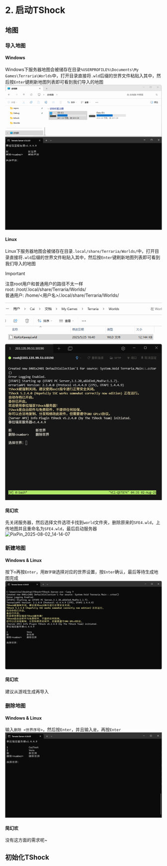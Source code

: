 # 2. 启动TShock

## 地图

### 导入地图

#### Windows
Windows下服务器地图会被储存在目录`%USERPROFILE%\Documents\My Games\Terraria\Worlds`中，打开目录直接将`.wld`后缀的世界文件粘贴入其中，然后按`Enter`键刷新地图列表即可看到我们导入的地图  
![PixPin_2025-08-02_12-22-51](https://raw.githubusercontent.com/ACaiCat/cai-image/main/PixPin_2025-08-02_12-22-51.gif)

#### Linux

Linux下服务器地图会被储存在目录`.local/share/Terraria/Worlds/`中，打开目录直接将`.wld`后缀的世界文件粘贴入其中，然后按`Enter`键刷新地图列表即可看到我们导入的地图  

> [!IMPORTANT]
> 注意root用户和普通用户的路径不太一样  
> root: /root/.local/share/Terraria/Worlds/  
> 普通用户: /home/<用户名>/.local/share/Terraria/Worlds/  

![PixPin_2025-08-02_12-35-28](https://raw.githubusercontent.com/ACaiCat/cai-image/main/PixPin_2025-08-02_12-35-28.gif)

#### 简幻欢

先关闭服务器，然后选择文件选项卡找到`world`文件夹，删除原来的`SFE4.wld`，上传地图并且重命名为`SFE4.wld`，最后启动服务器  
![PixPin_2025-08-02_14-14-07](https://raw.githubusercontent.com/ACaiCat/cai-image/main/PixPin_2025-08-02_14-14-07.gif)

### 新建地图

#### Windows & Linux  

按下`n`再按`Enter`，用`数字键`选择对应的世界设置，按`Enter`确认，最后等待生成地图完成
![PixPin_2025-08-02_14-23-41](https://raw.githubusercontent.com/ACaiCat/cai-image/main/PixPin_2025-08-02_14-23-41.gif)

#### 简幻欢

建议从游戏生成再导入


### 删除地图

#### Windows & Linux

输入`删除 <世界序号>`，然后按`Enter`，并且输入`是`，再按`Enter`  
![PixPin_2025-08-02_14-38-37](https://raw.githubusercontent.com/ACaiCat/cai-image/main/PixPin_2025-08-02_14-38-37.gif)

#### 简幻欢

没有这方面的需求呢~

## 初始化TShock


